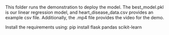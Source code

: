 This folder runs the demonstration to deploy the model. The best_model.pkl is our linear regression model, and heart_disease_data.csv provides an example csv file. Additionally, the .mp4 file provides the video for the demo.

Install the requirements using: pip install flask pandas scikit-learn
